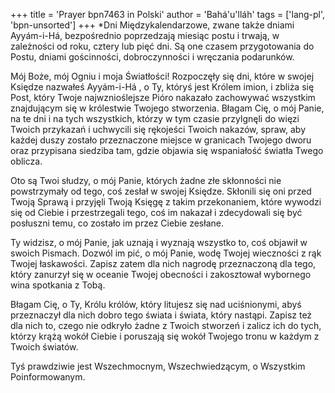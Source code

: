 +++
title = 'Prayer bpn7463 in Polski'
author = 'Bahá'u'lláh'
tags = ['lang-pl', 'bpn-unsorted']
+++
*Dni Międzykalendarzowe, zwane także dniami Ayyám-i-Há, bezpośrednio poprzedzają miesiąc postu i trwają, w zależności od roku, cztery lub pięć dni. Są one czasem przygotowania do Postu, dniami gościnności, dobroczynności i wręczania podarunków.
   
   
    
Mój Boże, mój Ogniu i moja Światłości! Rozpoczęły się dni, które w swojej Księdze nazwałeś Ayyám-i-Há , o Ty, któryś jest Królem imion, i zbliża się Post, który Twoje najwznioślejsze Pióro nakazało zachowywać wszystkim znajdującym się w królestwie Twojego stworzenia. Błagam Cię, o mój Panie, na te dni i na tych wszystkich, którzy w tym czasie przylgnęli do więzi Twoich przykazań i uchwycili się rękojeści Twoich nakazów, spraw, aby każdej duszy zostało przeznaczone miejsce w granicach Twojego dworu oraz przypisana siedziba tam, gdzie objawia się wspaniałość światła Twego oblicza.
    
Oto są Twoi słudzy, o mój Panie, których żadne złe skłonności nie powstrzymały od tego, coś zesłał w swojej Księdze. Skłonili się oni przed Twoją Sprawą i przyjęli Twoją Księgę z takim przekonaniem, które wywodzi się od Ciebie i przestrzegali tego, coś im nakazał i zdecydowali się być posłuszni temu, co zostało im przez Ciebie zesłane.
    
Ty widzisz, o mój Panie, jak uznają i wyznają wszystko to, coś objawił w swoich Pismach. Dozwól im pić, o mój Panie, wodę Twojej wieczności z rąk Twojej łaskawości. Zapisz zatem dla nich nagrodę przeznaczoną dla tego, który zanurzył się w oceanie Twojej obecności i zakosztował wybornego wina spotkania z Tobą.
    
Błagam Cię, o Ty, Królu królów, który litujesz się nad uciśnionymi, abyś przeznaczył dla nich dobro tego świata i świata, który nastąpi. Zapisz też dla nich to, czego nie odkryło żadne z Twoich stworzeń i zalicz ich do tych, którzy krążą wokół Ciebie i poruszają się wokół Twojego tronu w każdym z Twoich światów.
    
Tyś prawdziwie jest Wszechmocnym, Wszechwiedzącym, o Wszystkim Poinformowanym.
